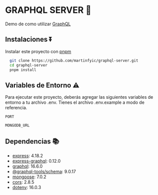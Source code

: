 # GRAPHQL SERVER 🚀

Demo de como utilizar [GraphQL](https://graphql.org/)

## Instalaciones ⏬

Instalar este proyecto con [pnpm](https://pnpm.io/es/)

```bash
  git clone https://github.com/martinfyic/graphql-server.git
  cd graphql-server
  pnpm install
```

## Variables de Entorno ⚠️

Para ejecutar este proyecto, deberás agregar las siguientes variables de entorno a tu archivo .env. Tienes el archivo .env.example a modo de referencia.

`PORT`

`MONGODB_URL`

## Dependencias 📚

- [express](https://expressjs.com/): 4.18.2
- [express-graphql](https://graphql.org/graphql-js/express-graphql/): 0.12.0
- [graphql](https://graphql.org/): 16.6.0
- [@graphql-tools/schema](https://the-guild.dev/graphql/tools): 9.0.17
- [mongoose](https://mongoosejs.com/): 7.0.2
- [cors](https://github.com/expressjs/cors): 2.8.5
- [dotenv](https://github.com/motdotla/dotenv): 16.0.3
